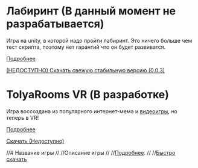 # Лабиринт (В данный момент не разрабатывается)

Игра на unity, в которой надо пройти лабиринт. Это ничего больше чем тест скрипта, поэтому нет гарантий что он будет развиватся.

[Подробнее](./labirint.md)

[(НЕДОСТУПНО) Скачать свежую стабильную версию (0.0.3)](./)

# TolyaRooms VR (В разработке)
Игра воссоздана из популярного интернет-мема и [видеоигры](https://store.steampowered.com/app/1943950/Escape_the_Backrooms/), но теперь в VR!

[Подробнее](./tolyaroomsvr.md)

[Скачать (Недоступно)](./tolyaroomsvr.md)

//# Название игры
//
//Описание игры
//
//[Подробнее]().
//
//[Быстро скачать]()
